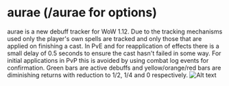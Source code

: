 # aurae (/aurae for options)
aurae is a new debuff tracker for WoW 1.12.
Due to the tracking mechanisms used only the player's own spells are tracked and only those that are applied on finishing a cast.
In PvE and for reapplication of effects there is a small delay of 0.5 seconds to ensure the cast hasn't failed in some way. For initial applications in PvP this is avoided by using combat log events for confirmation.
Green bars are active debuffs and yellow/orange/red bars are diminishing returns with reduction to 1/2, 1/4 and 0 respectively.
![Alt text](http://i.imgur.com/DbC2V6d.png)
